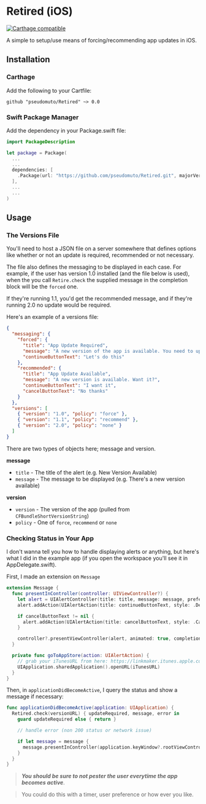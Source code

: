 # Retired (iOS)

[![Carthage compatible](https://img.shields.io/badge/Carthage-compatible-4BC51D.svg?style=flat)](https://github.com/Carthage/Carthage)

A simple to setup/use means of forcing/recommending app updates in iOS.

## Installation

### Carthage

Add the following to your Cartfile:

```
github "pseudomuto/Retired" ~> 0.0
```

### Swift Package Manager

Add the dependency in your Package.swift file:

```swift
import PackageDescription

let package = Package(
  ...
  ...
  dependencies: [
    .Package(url: "https://github.com/pseudomuto/Retired.git", majorVersion: 0)
  ],
  ...
  ...
)
```

## Usage

### The Versions File

You'll need to host a JSON file on a server somewhere that defines options like whether or not an update is required,
recommended or not necessary.

The file also defines the messaging to be displayed in each case. For example, if the user has version 1.0 installed
(and the file below is used), when the you call `Retire.check` the supplied message in the completion block  will be 
the `forced` one.

If they're running 1.1, you'd get the recommended message, and if they're running 2.0 no update would be required.

Here's an example of a versions file:

```json
{
  "messaging": {
    "forced": {
      "title": "App Update Required",
      "message": "A new version of the app is available. You need to update now",
      "continueButtonText": "Let's do this"
    },
    "recommended": {
      "title": "App Update Available",
      "message": "A new version is available. Want it?",
      "continueButtonText": "I want it",
      "cancelButtonText": "No thanks"
    }
  },
  "versions": [
    { "version": "1.0", "policy": "force" },
    { "version": "1.1", "policy": "recommend" },
    { "version": "2.0", "policy": "none" }
  ]
}
```

There are two types of objects here; message and version.

**message**

* `title` - The title of the alert (e.g. New Version Available)
* `message` - The message to be displayed (e.g. There's a new version available)

**version**

* `version` - The version of the app (pulled from `CFBundleShortVersionString`)
* `policy` - One of `force`, `recommend` or `none`

### Checking Status in Your App

I don't wanna tell you how to handle displaying alerts or anything, but here's what I did in the example app (if you
open the workspace you'll see it in AppDelegate.swift).

First, I made an extension on `Message`

```swift
extension Message {
  func presentInController(controller: UIViewController?) {
    let alert = UIAlertController(title: title, message: message, preferredStyle: .Alert)
    alert.addAction(UIAlertAction(title: continueButtonText, style: .Default, handler: goToAppStore))

    if cancelButtonText != nil {
      alert.addAction(UIAlertAction(title: cancelButtonText, style: .Cancel, handler: nil))
    }

    controller?.presentViewController(alert, animated: true, completion: nil)
  }

  private func goToAppStore(action: UIAlertAction) {
    // grab your iTunesURL from here: https://linkmaker.itunes.apple.com/
    UIApplication.sharedApplication().openURL(iTunesURL)
  }
}
```

Then, in `applicationDidBecomeActive`, I query the status and show a message if necessary:

```swift
func applicationDidBecomeActive(application: UIApplication) {
  Retired.check(versionURL) { updateRequired, message, error in
    guard updateRequired else { return }

    // handle error (non 200 status or network issue)

    if let message = message {
      message.presentInController(application.keyWindow?.rootViewController)
    }
  }
}
```

> _**You should be sure to not pester the user everytime the app becomes active**_.

> You could do this with a timer, user preference or how ever you like.
